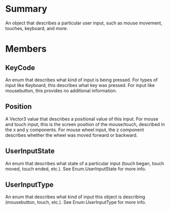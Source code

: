 # Summary
An object that describes a particular user input, such as mouse movement, touches, keyboard, and more.

# Members

## KeyCode
An enum that describes what kind of input is being pressed. For types of input like Keyboard, this describes what key was pressed. For input like mousebutton, this provides no additional information.

## Position
A Vector3 value that describes a positional value of this input. For mouse and touch input, this is the screen position of the mouse/touch, described in the x and y components. For mouse wheel input, the z component describes whether the wheel was moved forward or backward.

## UserInputState
An enum that describes what state of a particular input (touch began, touch moved, touch ended, etc.). See Enum.UserInputState for more info.

## UserInputType
An enum that describes what kind of input this object is describing (mousebutton, touch, etc.).  See Enum.UserInputType for more info.